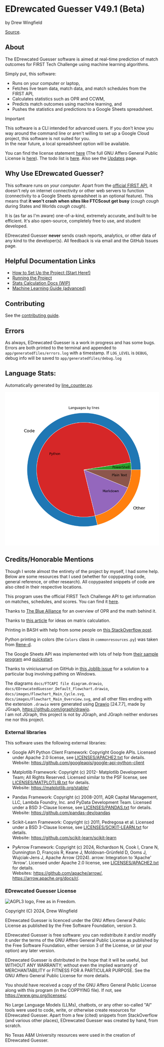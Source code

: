 # EDrewcated Guesser V49.1 (Beta)
by Drew Wingfield

[Source](https://github.com/DrewWing/EDrewcatedGuesser).

<!-- Copyright (C) 2024, Drew Wingfield

This document is part of EDrewcated Guesser by Drew Wingfield, found at https://github.com/DrewWing/EDrewcatedGuesser.
EDrewcated Guesser is free software: you can redistribute it and/or modify it under 
the terms of the AGNU Affero General Public License as published by the Free Software 
Foundation, either version 3 of the License, or (at your option) any later version.

EDrewcated Guesser is distributed in the hope that it will be useful, but WITHOUT ANY 
WARRANTY; without even the implied warranty of MERCHANTABILITY or FITNESS FOR A PARTICULAR 
PURPOSE. See the AGNU Affero General Public License for more details.

You should have received a copy of the AGNU Affero General Public License along with 
EDrewcated Guesser. If not, see <https://www.gnu.org/licenses/>.

See the documentation in the README.md file. -->


## About
The EDrewcated Guesser software is aimed at real-time prediction of match outcomes for FIRST Tech Challenge using machine learning algorithms.

Simply put, this software:
  - Runs on your computer or laptop, 
  - Fetches live team data, match data, and match schedules from the FIRST API, 
  - Calculates statistics such as OPR and CCWM, 
  - Predicts match outcomes using machine learning, and 
  - Pushes the statistics and predictions to a Google Sheets spreadsheet.

> [!Important]
> This software is a CLI intended for advanced users. If you don't know you way around the command line or aren't willing to set up a Google Cloud project, this software is not suited for you. \
> In the near future, a local spreadsheet option will be available.

You can find the license statement [here](LICENSE.txt) (The full GNU Affero General Public License is [here](COPYING)).
The todo list is [here](docs/todos.md).
Also see the [Updates](docs/Updates.md) page.


## Why Use EDrewcated Guesser?
This software runs on *your computer*. Apart from the [official FIRST API](https://ftc-events.firstinspires.org/services/API), it doesn't rely on internet connectivity or other web servers to function (connectivity to a Google Sheets spreadsheet is an optional feature).
This means that **it won't crash when sites like FTCScout get busy** (*cough cough* during States and Worlds *cough cough*).

It is (as far as I'm aware) one-of-a-kind, extremely accurate, and built to be efficient. It's also open-source, completely free to use, and student developed.

EDrewcated Guesser **never** sends crash reports, analytics, or other data of any kind to the developer(s). All feedback is via email and the GitHub Issues page.


## Helpful Documentation Links
 - [How to Set Up the Project (Start Here!)](docs/Setup.md)
 - [Running the Project](docs/RunningTheProject.md)
 - [Stats Calculation Docs (WIP)](docs/StatsCalculation.md)
 - [Machine Learning Guide (advanced)](docs/MachineLearningGuide.md)


## Contributing
See the [contributing guide](.github/CONTRIBUTING).

## Errors
As always, EDrewcated Guesser is a work in progress and has some bugs. Errors are both printed to the terminal and appended to `app/generatedfiles/errors.log` with a timestamp. If `LOG_LEVEL` is `DEBUG`, debug info will be saved to `app/generatedfiles/debug.log`


## Language Stats:
Automatically generated by [line_counter.py](line_counter.py).

<img src="./languages.png" alt="A graph describing the current language composition." width="512"/> 
<!-- Created by line_counter.py -->
<br>


## Credits/Honorable Mentions
Though I wrote almost the entirety of the project by myself, I had some help. Below are some resources that I used (whether for copypasting code, general reference, or other research). All copypasted snippets of code are also cited in their respective locations.

This program uses the official FIRST Tech Challenge API to get information on matches, schedules, and scores.
You can find it [here](https://ftc-events.firstinspires.org/services/API).

Thanks to [The Blue Alliance](https://blog.thebluealliance.com/2017/10/05/the-math-behind-opr-an-introduction/) for an overview of OPR and the math behind it.

Thanks to [this article](https://www.johndcook.com/blog/2010/01/19/dont-invert-that-matrix/) for ideas on matrix calculation.

Printing in BASH with help from some people on [this StackOverflow post](https://stackoverflow.com/questions/1898712/make-sure-int-variable-is-2-digits-long-else-add-0-in-front-to-make-it-2-digits).

Python printing in colors (the `Colors` class in `commonresources.py`) was taken from [Rene-d](https://gist.github.com/rene-d/9e584a7dd2935d0f461904b9f2950007).

The Google Sheets API was implemented with lots of help from [their sample program](https://github.com/googleapis/google-api-python-client/blob/main/samples/service_account/tasks.py) and [quickstart](https://developers.google.com/sheets/api/quickstart/python).

Thanks to viniciusarrud on GitHub in [this Joblib issue](https://github.com/joblib/joblib/issues/1496#issuecomment-1788968714) for a solution to a particular bug involving pathing on Windows.

The diagrams `docs/FTCAPI file diagram.drawio`, `docs/EDrewcatedGuesser_Default_Flowchart.drawio`, `docs/images/Flowchart_Main_Cycle.svg`, `docs/images/Flowchart_Main_Overview.svg`, and all other files ending with the extension `.drawio` were generated using [Drawio](https://app.diagrams.net/) [24.7.7], made by JGraph, https://github.com/jgraph/drawio. \
I am not JGraph, this project is not by JGraph, and JGraph neither endorses me nor this project.

### External libraries

This software uses the following external libraries:

 - Google API Python Client Framework: Copyright Google APIs. Licensed under Apache 2.0 license, see [LICENSES/APACHE2.txt](LICENSES/APACHE2.txt) for details. \
Website: https://github.com/googleapis/google-api-python-client

 - Matplotlib Framework: Copyright (c)
2012- Matplotlib Development Team; All Rights Reserved. Licensed similar to the PSF license, see [LICENSES/MATPLOTLIB.txt](LICENSES/MATPLOTLIB.txt) for details. \
Website: https://matplotlib.org/stable/

 - Pandas Framework: Copyright (c) 2008-2011, AQR Capital Management, LLC, Lambda Foundry, Inc. and PyData Development Team. Licensed under a BSD 3-Clause license, see [LICENSES/PANDAS.txt](LICENSES/PANDAS.txt) for details. \
Website: https://github.com/pandas-dev/pandas

 - Scikit-Learn Framework: Copyright (c) 2011, Pedregosa et al. Licensed under a BSD 3-Clause license, see [LICENSES/SCIKIT-LEARN.txt](LICENSES/SCIKIT-LEARN.txt) for details. \
Website: https://github.com/scikit-learn/scikit-learn

 - PyArrow Framework: Copyright (c) 2024, Richardson N, Cook I, Crane N, Dunnington D, François R, Keane J, Moldovan-Grünfeld D, Ooms J, Wujciak-Jens J, Apache Arrow (2024). arrow: Integration to 'Apache' 'Arrow'. Licensed under Apache 2.0 license, see [LICENSES/APACHE2.txt](LICENSES/APACHE2.txt) for details. \
Websites: https://github.com/apache/arrow/, https://arrow.apache.org/docs/r/.


### EDrewcated Guesser License
<img src="https://www.gnu.org/graphics/agplv3-with-text-162x68.png" alt="AGPL3 logo, Free as in Freedom." width="120"/> 

Copyright (C) 2024, Drew Wingfield

EDrewcated Guesser is licenced under the GNU Affero General Public License as published by the Free Software Foundation, version 3.

EDrewcated Guesser is free software: you can redistribute it and/or modify it under the terms of the GNU Affero General Public License as published by the Free Software Foundation, either version 3 of the License, or (at your option) any later version.

EDrewcated Guesser is distributed in the hope that it will be useful,
but WITHOUT ANY WARRANTY; without even the implied warranty of
MERCHANTABILITY or FITNESS FOR A PARTICULAR PURPOSE.  See the
GNU Affero General Public License for more details.

You should have received a copy of the GNU Affero General Public License
along with this program (in the COPPYING file). If not, see https://www.gnu.org/licenses/.


No Large Language Models (LLMs), chatbots, or any other so-called "AI" tools were used to code, write, or otherwise create resources for EDrewcated Guesser. Apart from a few (cited) snippets from StackOverflow (and various other places), EDrewcated Guesser was created by hand, from scratch.

No Texas A&M University resources were used in the creation of EDrewcated Guesser.
